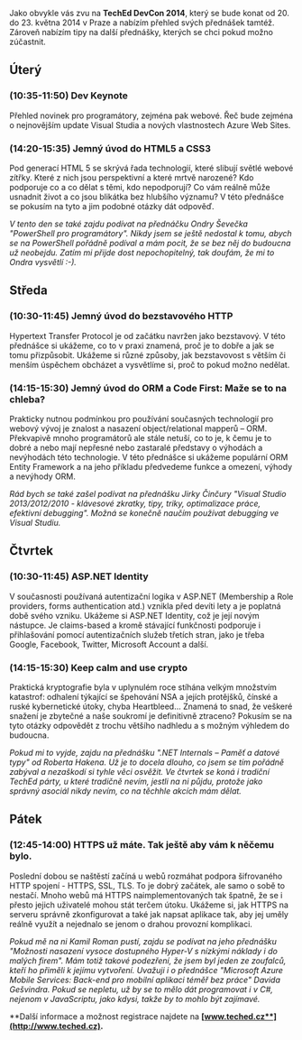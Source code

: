 <!-- dcterms:identifier = aspnetcz#5423 -->
<!-- dcterms:title = Pozvánka na TechEd DevCon 2014 -->
<!-- dcterms:abstract = Jako obvykle vás zvu na TechEd DevCon 2014, který se bude konat od 20. do 23. května 2014 v Praze a nabízím přehled svých přednášek tamtéž. -->
<!-- np9:categoryId = 6 -->
<!-- x4w:category = Akce a události -->
<!-- np9:authorId = 1 -->
<!-- np9:authorEmail = michal.valasek@altairis.cz -->
<!-- dcterms:creator = Michal Altair Valášek -->
<!-- dcterms:created = 2014-05-12T16:44:01.837+02:00 -->
<!-- dcterms:dateAccepted = 2014-05-12T16:44:02+02:00 -->
<!-- x4w:pictureWidth = 150 -->
<!-- x4w:pictureHeight = 150 -->
<!-- x4w:pictureUrl = /perex-pictures/20140512-pozvanka-na-teched-devcon-2014.png -->

Jako obvykle vás zvu na **TechEd DevCon 2014**, který se bude konat od 20. do 23. května 2014 v Praze a nabízím přehled svých přednášek tamtéž. Zároveň nabízím tipy na další přednášky, kterých se chci pokud možno zúčastnit.

## Úterý

### (10:35-11:50) Dev Keynote

Přehled novinek pro programátory, zejména pak webové. Řeč bude zejména o nejnovějším update Visual Studia a nových vlastnostech Azure Web Sites.

### (14:20-15:35) Jemný úvod do HTML5 a CSS3

Pod generací HTML 5 se skrývá řada technologií, které slibují světlé webové zítřky. Které z nich jsou perspektivní a které mrtvě narozené? Kdo podporuje co a co dělat s těmi, kdo nepodporují? Co vám reálně může usnadnit život a co jsou blikátka bez hlubšího významu? V této přednášce se pokusím na tyto a jim podobné otázky dát odpověď.

*V tento den se také zajdu podívat na přednáčku Ondry Ševečka *"PowerShell pro programátory"*. Nikdy jsem se ještě nedostal k tomu, abych se na PowerShell pořádně podíval a mám pocit, že se bez něj do budoucna už neobejdu. Zatím mi přijde dost nepochopitelný, tak doufám, že mi to Ondra vysvětlí :-).*

## Středa

### (10:30-11:45) Jemný úvod do bezstavového HTTP

Hypertext Transfer Protocol je od začátku navržen jako bezstavový. V této přednášce si ukážeme, co to v praxi znamená, proč je to dobře a jak se tomu přizpůsobit. Ukážeme si různé způsoby, jak bezstavovost s větším či menším úspěchem obcházet a vysvětlíme si, proč to pokud možno nedělat.

### (14:15-15:30) Jemný úvod do ORM a Code First: Maže se to na chleba?

Prakticky nutnou podmínkou pro používání současných technologií pro webový vývoj je znalost a nasazení object/relational mapperů – ORM. Překvapivě mnoho programátorů ale stále netuší, co to je, k čemu je to dobré a nebo mají nepřesné nebo zastaralé představy o výhodách a nevýhodách této technologie. V této přednášce si ukážeme populární ORM Entity Framework a na jeho příkladu předvedeme funkce a omezení, výhody a nevýhody ORM.

*Rád bych se také zašel podívat na přednášku Jirky Činčury *"Visual Studio 2013/2012/2010 - klávesové zkratky, tipy, triky, optimalizace práce, efektivní debugging"*. Možná se konečně naučím používat debugging ve Visual Studiu.*

## Čtvrtek

### (10:30-11:45) ASP.NET Identity

V současnosti používaná autentizační logika v ASP.NET (Membership a Role providers, forms authentication atd.) vznikla před devíti lety a je poplatná době svého vzniku. Ukážeme si ASP.NET Identity, což je její novým nástupce. Je claims-based a kromě stávající funkčnosti podporuje i přihlašování pomocí autentizačních služeb třetích stran, jako je třeba Google, Facebook, Twitter, Microsoft Account a další.

### (14:15-15:30) Keep calm and use crypto

Praktická kryptografie byla v uplynulém roce stíhána velkým množstvím katastrof: odhalení týkající se špehování NSA a jejích protějšků, čínské a ruské kybernetické útoky, chyba Heartbleed… Znamená to snad, že veškeré snažení je zbytečné a naše soukromí je definitivně ztraceno? Pokusím se na tyto otázky odpovědět z trochu většího nadhledu a s možným výhledem do budoucna.

*Pokud mi to vyjde, zajdu na přednášku *".NET Internals – Paměť a datové typy"* od Roberta Hakena. Už je to docela dlouho, co jsem se tím pořádně zabýval a nezaškodí si tyhle věci osvěžit. Ve čtvrtek se koná i tradiční TechEd párty, u které tradičně nevím, jestli na ni půjdu, protože jako správný asociál nikdy nevím, co na těchhle akcích mám dělat.*

## Pátek

### (12:45-14:00) HTTPS už máte. Tak ještě aby vám k něčemu bylo.

Poslední dobou se naštěstí začíná u webů rozmáhat podpora šifrovaného HTTP spojení - HTTPS, SSL, TLS. To je dobrý začátek, ale samo o sobě to nestačí. Mnoho webů má HTTPS naimplementovaných tak špatně, že se i přesto jejich uživatelé mohou stát terčem útoku. Ukážeme si, jak HTTPS na serveru správně zkonfigurovat a také jak napsat aplikace tak, aby jej uměly reálně využít a nejednalo se jenom o drahou provozní komplikaci.

*Pokud mě na ni Kamil Roman pustí, zajdu se podívat na jeho přednášku *"Možnosti nasazení vysoce dostupného Hyper-V s nízkými náklady i do malých firem"*. Mám totiž takové podezření, že jsem byl jeden ze zoufalců, kteří ho přiměli k jejímu vytvoření. Uvažuji i o přednášce *"Microsoft Azure Mobile Services: Back-end pro mobilní aplikaci téměř bez práce"* Davida Gešvindra. Pokud se nepletu, už by se to mělo dát programovat i v C#, nejenom v JavaScriptu, jako kdysi, takže by to mohlo být zajímavé.*

**Další informace a možnost registrace najdete na **[**www.teched.cz**](http://www.teched.cz)**.**